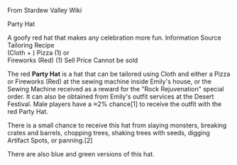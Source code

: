 From Stardew Valley Wiki

Party Hat

A goofy red hat that makes any celebration more fun. Information Source Tailoring Recipe  
(Cloth + ) Pizza (1) or  
Fireworks (Red) (1) Sell Price Cannot be sold

The red **Party Hat** is a hat that can be tailored using Cloth and either a Pizza or Fireworks (Red) at the sewing machine inside Emily's house, or the Sewing Machine received as a reward for the "Rock Rejuvenation" special order. It can also be obtained from Emily's outfit services at the Desert Festival. Male players have a ≈2% chance\[1] to receive the outfit with the red Party Hat.

There is a small chance to receive this hat from slaying monsters, breaking crates and barrels, chopping trees, shaking trees with seeds, digging Artifact Spots, or panning.\[2]

There are also blue and green versions of this hat.